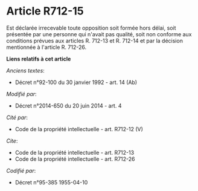 # Article R712-15

Est déclarée irrecevable toute opposition soit formée hors délai, soit présentée par une personne qui n'avait pas qualité,
soit non conforme aux conditions prévues aux articles R. 712-13 et R. 712-14 et    par la décision mentionnée à l'article R.
712-26.

**Liens relatifs à cet article**

_Anciens textes_:

  - Décret n°92-100 du 30 janvier 1992 - art. 14 (Ab)

_Modifié par_:

  - Décret n°2014-650 du 20 juin 2014 - art. 4

_Cité par_:

  - Code de la propriété intellectuelle - art. R712-12 (V)

_Cite_:

  - Code de la propriété intellectuelle - art. R712-13
  - Code de la propriété intellectuelle - art. R712-26

_Codifié par_:

  - Décret n°95-385 1955-04-10
